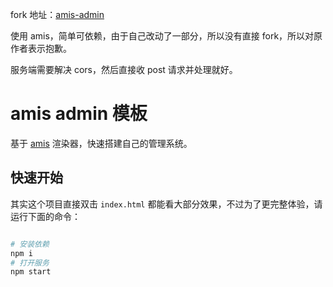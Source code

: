 fork 地址：[amis-admin](https://github.com/aisuda/amis-admin)

使用 amis，简单可依赖，由于自己改动了一部分，所以没有直接 fork，所以对原作者表示抱歉。

服务端需要解决 cors，然后直接收 post 请求并处理就好。


# amis admin 模板

基于 [amis](https://github.com/baidu/amis) 渲染器，快速搭建自己的管理系统。

## 快速开始

其实这个项目直接双击 `index.html` 都能看大部分效果，不过为了更完整体验，请运行下面的命令：

```bash

# 安装依赖
npm i
# 打开服务
npm start
```

